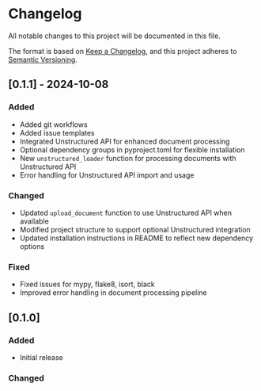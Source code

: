 # Changelog

All notable changes to this project will be documented in this file.

The format is based on [Keep a Changelog](https://keepachangelog.com/en/1.1.0/),
and this project adheres to [Semantic Versioning](https://semver.org/spec/v2.0.0.html).

## [0.1.1] - 2024-10-08

### Added

- Added git workflows
- Added issue templates
- Integrated Unstructured API for enhanced document processing
- Optional dependency groups in pyproject.toml for flexible installation
- New `unstructured_loader` function for processing documents with Unstructured API
- Error handling for Unstructured API import and usage


### Changed

- Updated `upload_document` function to use Unstructured API when available
- Modified project structure to support optional Unstructured integration
- Updated installation instructions in README to reflect new dependency options


### Fixed

- Fixed issues for mypy, flake8, isort, black
- Improved error handling in document processing pipeline

## [0.1.0]

### Added

- Initial release

### Changed
